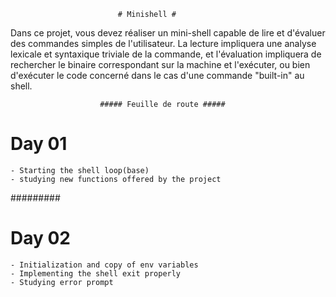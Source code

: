 							# Minishell #
Dans ce projet, vous devez réaliser un mini-shell capable de lire et d'évaluer
des commandes simples de l'utilisateur. La lecture impliquera une analyse
lexicale et syntaxique triviale de la commande, et l'évaluation impliquera de
rechercher le binaire correspondant sur la machine et l'exécuter,
ou bien d'exécuter le code concerné dans le cas d'une commande
"built-in" au shell.

						##### Feuille de route #####

# Day 01 #	
	- Starting the shell loop(base)
	- studying new functions offered by the project
#########

# Day 02 #
	- Initialization and copy of env variables
	- Implementing the shell exit properly
	- Studying error prompt
#        #


